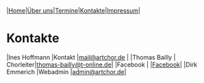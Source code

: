 |[Home](index.md)|[Über uns](ueber_uns.md)|[Termine](termine.md)|[Kontakte](kontakte.md)|[Impressum](impressum.md)|

# Kontakte

|Ines Hoffmann |Kontakt  |mail@artchor.de |
|Thomas Bailly | Chorleiter|thomas-bailly@t-online.de|
|Facebook      |         |[Facebook](https://facebook.com/ArtChorLangsdorf/)|
|Dirk Emmerich |Webadmin |admin@artchor.de|
